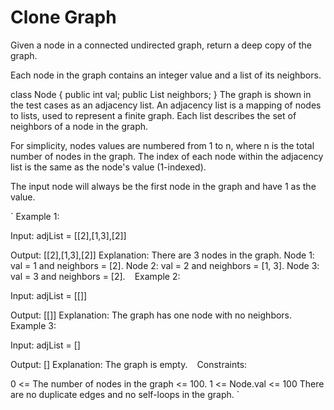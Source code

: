 # Clone Graph
Given a node in a connected undirected graph, return a deep copy of the graph.

Each node in the graph contains an integer value and a list of its neighbors.

class Node {
    public int val;
    public List<Node> neighbors;
}
The graph is shown in the test cases as an adjacency list. An adjacency list is a mapping of nodes to lists, used to represent a finite graph. Each list describes the set of neighbors of a node in the graph.

For simplicity, nodes values are numbered from 1 to n, where n is the total number of nodes in the graph. The index of each node within the adjacency list is the same as the node's value (1-indexed).

The input node will always be the first node in the graph and have 1 as the value.

`
Example 1:



Input: adjList = [[2],[1,3],[2]]

Output: [[2],[1,3],[2]]
Explanation: There are 3 nodes in the graph.
Node 1: val = 1 and neighbors = [2].
Node 2: val = 2 and neighbors = [1, 3].
Node 3: val = 3 and neighbors = [2].
`
`
Example 2:



Input: adjList = [[]]

Output: [[]]
Explanation: The graph has one node with no neighbors.
`
`
Example 3:

Input: adjList = []

Output: []
Explanation: The graph is empty.
`
`
Constraints:

0 <= The number of nodes in the graph <= 100.
1 <= Node.val <= 100
There are no duplicate edges and no self-loops in the graph.
`